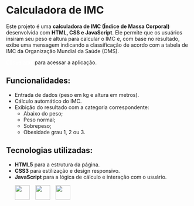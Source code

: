 # Calculadora de IMC

Este projeto é uma **calculadora de IMC (Índice de Massa Corporal)** desenvolvida com **HTML, CSS e JavaScript**. Ele permite que os usuários insiram seu peso e altura para calcular o IMC e, com base no resultado, exibe uma mensagem indicando a classificação de acordo com a tabela de IMC da Organização Mundial da Saúde (OMS).

<a href="https://calculadora-imc-chi-seven.vercel.app/" target="_blank" style="color:white">Clique aqui</a> para acessar a aplicação.

## Funcionalidades:
- Entrada de dados (peso em kg e altura em metros).
- Cálculo automático do IMC.
- Exibição do resultado com a categoria correspondente:
  - Abaixo do peso;
  - Peso normal;
  - Sobrepeso;
  - Obesidade grau 1, 2 ou 3.

## Tecnologias utilizadas:
- **HTML5** para a estrutura da página.
- **CSS3** para estilização e design responsivo.
- **JavaScript** para a lógica de cálculo e interação com o usuário.
  <p>
    <img src="https://cdn.jsdelivr.net/gh/devicons/devicon@latest/icons/html5/html5-plain.svg" width="40" height="40" />&nbsp;&nbsp;&nbsp;
    <img src="https://cdn.jsdelivr.net/gh/devicons/devicon@latest/icons/css3/css3-plain.svg" width="40" height="40" />&nbsp;&nbsp;&nbsp;
    <img src="https://cdn.jsdelivr.net/gh/devicons/devicon@latest/icons/javascript/javascript-plain.svg" width="40" height="40" />&nbsp;&nbsp;&nbsp;
  </p>
